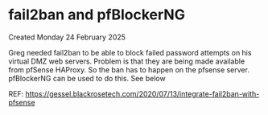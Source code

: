 # fail2ban and pfBlockerNG
Created Monday 24 February 2025

Greg needed fail2ban to be able to block failed password attempts on his virtual DMZ web servers. Problem is that they are being made available from pfSense HAProxy. So the ban has to happen on the pfsense server. pfBlockerNG can be used to do this. See below

REF: <https://gessel.blackrosetech.com/2020/07/13/integrate-fail2ban-with-pfsense>


